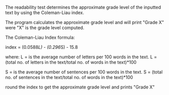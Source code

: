 The readability test determines the approximate grade level of the inputted text by using the Coleman-Liau index.

The program calculates the approximate grade level and will print "Grade X" were "X" is the grade level computed.

The Coleman-Liau Index formula:

index = (0.0588*L) - (0.296*S) - 15.8

where:
L = is the average number of letters per 100 words in the text.
  L = (total no. of letters in the text/total no. of words in the text)*100

S = is the average number of sentences per 100 words in the text.
  S = (total no. of sentences in the text/total no. of words in the text)*100

round the index to get the approximate grade level and prints "Grade X"

